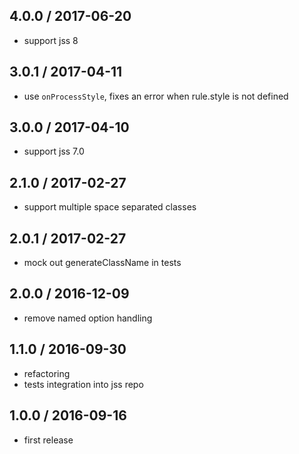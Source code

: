 ## 4.0.0 / 2017-06-20

- support jss 8

## 3.0.1 / 2017-04-11

- use `onProcessStyle`, fixes an error when rule.style is not defined

## 3.0.0 / 2017-04-10

- support jss 7.0

## 2.1.0 / 2017-02-27

- support multiple space separated classes

## 2.0.1 / 2017-02-27

- mock out generateClassName in tests

## 2.0.0 / 2016-12-09

- remove named option handling

## 1.1.0 / 2016-09-30

- refactoring
- tests integration into jss repo

## 1.0.0 / 2016-09-16

- first release
